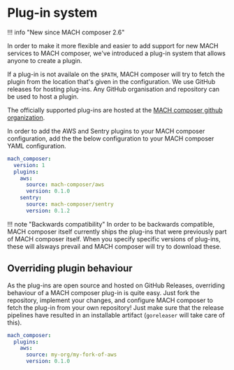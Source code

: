 # Plug-in system
!!! info "New since MACH composer 2.6"

In order to make it more flexible and easier to add support for new MACH
services to MACH composer, we've introduced a plug-in system that allows anyone
to create a plugin.

If a plug-in is not availale on the `$PATH`, MACH composer will try to fetch the
plugin from the location that's given in the configuration. We use GitHub
releases for hosting plug-ins. Any GitHub organisation and repository can be
used to host a plugin.

The officially supported plug-ins are hosted at the [MACH composer github
organization](https://github.com/mach-composer?q=plugin&type=all&language=&sort=).

In order to add the AWS and Sentry plugins to your MACH composer configuration,
add the the below configuration to your MACH composer YAML configuration.

```yaml
mach_composer:
  version: 1
  plugins:
    aws:
      source: mach-composer/aws
      version: 0.1.0
    sentry:
      source: mach-composer/sentry
      version: 0.1.2
```

!!! note "Backwards compatibility"
    In order to be backwards compatible, MACH composer itself currently ships the
    plug-ins that were previously part of MACH composer itself. When you specify
    specific versions of plug-ins, these will alsways prevail and MACH composer will
    try to download these.

## Overriding plugin behaviour

As the plug-ins are open source and hosted on GitHub Releases, overriding
behaviour of a MACH composer plug-in is quite easy. Just fork the repository,
implement your changes, and configure MACH composer to fetch the plug-in from
your own repository! Just make sure that the release pipelines have resulted in
an installable artifact (`goreleaser` will take care of this).

```yaml
mach_composer:
  plugins:
    aws:
      source: my-org/my-fork-of-aws
      version: 0.1.0
```
